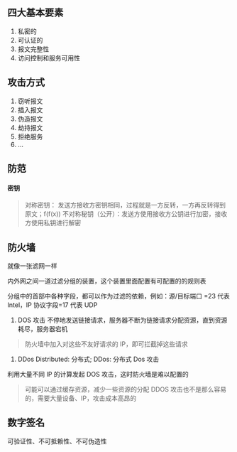## 四大基本要素

1. 私密的
2. 可认证的
3. 报文完整性
4. 访问控制和服务可用性

## 攻击方式

1. 窃听报文
2. 插入报文
3. 伪造报文
4. 劫持报文
5. 拒绝服务
6. ...

## 防范

#### 密钥

> 对称密钥： 发送方接收方密钥相同，过程就是一方反转，一方再反转得到原文；f(f(x))
> 不对称秘钥（公开）：发送方使用接收方公钥进行加密，接收方使用私钥进行解密

## 防火墙

就像一张滤网一样

内外网之间一道过滤分组的装置，这个装置里面配置有可配置的的规则表

分组中的首部中各种字段，都可以作为过滤的依赖，例如：源/目标端口 =23 代表 Intel，IP 协议字段=17 代表 UDP

1. DOS 攻击
   不停地发送链接请求，服务器不断为链接请求分配资源，直到资源耗尽，服务器宕机

> 防火墙中加入对这些不友好请求的 IP，即可拦截掉这些请求

1. DDos
   Distributed: 分布式; DDos: 分布式 Dos 攻击

利用大量不同 IP 的计算发起 DOS 攻击，这时防火墙是难以配置的

> 可能可以通过缓存资源，减少一些资源的分配
> DDOS 攻击也不是那么容易的，需要大量设备、IP，攻击成本高昂的

## 数字签名

可验证性、不可抵赖性、不可伪造性
